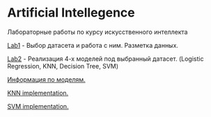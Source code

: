 # Artificial Intellegence
Лабораторные работы по курсу искусственного интеллекта

[Lab1](Lab1) - Выбор датасета и работа с ним. Разметка данных.

[Lab2](Lab2) - Реализация 4-х моделей под выбранный датасет. (Logistic Regression, KNN, Decision Tree, SVM)

[Информация по моделям.](https://docviewer.yandex.ru/view/91931640/?page=1&*=KK02rBubdF49KifBJQrimm4Whq17InVybCI6InlhLWRpc2stcHVibGljOi8vR1dLY2wvZ2g4a2p0WmpGTjN1THlmQXEwT0ZmVnE0ZytsempMRFFTVnZpVTRLQzVmeTJ1L0hFZEN0T0owdEFmUnEvSjZicG1SeU9Kb25UM1ZvWG5EYWc9PSIsInRpdGxlIjoiQmlzaG9wIC0gUGF0dGVybiBSZWNvZ25pdGlvbiBhbmQgTWFjaGluZSBMZWFybmluZy5wZGYiLCJub2lmcmFtZSI6ZmFsc2UsInVpZCI6IjkxOTMxNjQwIiwidHMiOjE1ODkwMjY4NjIyMTIsInl1IjoiOTIxMzEwNDYyMTU4NDcxMDIyMSJ9)

[KNN implementation.](https://machinelearningmastery.com/tutorial-to-implement-k-nearest-neighbors-in-python-from-scratch/)

[SVM implementation.](http://mblondel.org/publications/mblondel-icpr2014.pdf)
